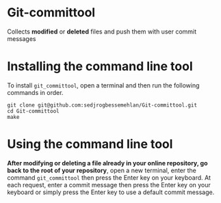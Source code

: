 # Git-committool
Collects **modified** or **deleted** files and push them with user commit messages

# Installing the command line tool
To install ``git_committool``, open a terminal and then run the following commands in order.

```
git clone git@github.com:sedjrogbessemehlan/Git-committool.git
cd Git-committool
make
```

# Using the command line tool
**After modifying or deleting a file already in your online repository, go back to the root of your repository**, open a new terminal, enter the command ``git_committool`` then press the Enter key on your keyboard. At each request, enter a commit message then press the Enter key on your keyboard or simply press the Enter key to use a default commit message.

